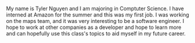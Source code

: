 My name is Tyler Nguyen and I am majoring in Comptuter Science. I have interned at Amazon for the summer and this was my first job. I was working on the maps team, and it was very interesting to be a software engineer. I hope to work at other companies as a developer and hope to learn more and can hopefully use this class's topics to aid myself in my future career.
